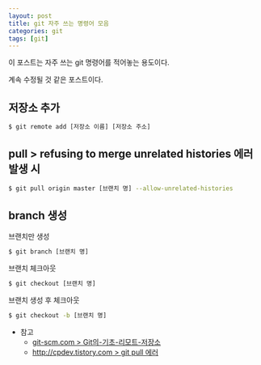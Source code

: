 ```yaml
---
layout: post
title: git 자주 쓰는 명령어 모음 
categories: git
tags: [git]
---
```


이 포스트는 자주 쓰는 git 명령어를 적어놓는 용도이다.

계속 수정될 것 같은 포스트이다.

## 저장소 추가
```bash
$ git remote add [저장소 이름] [저장소 주소]
```

## pull > refusing to merge unrelated histories 에러 발생 시
```bash
$ git pull origin master [브랜치 명] --allow-unrelated-histories
```
## branch 생성
브랜치만 생성
```bash
$ git branch [브랜치 명]
```

브랜치 체크아웃
```bash
$ git checkout [브랜치 명]
```

브랜치 생성 후 체크아웃
```bash
$ git checkout -b [브랜치 명]
```


- 참고
  - [git-scm.com > Git의-기초-리모트-저장소](https://git-scm.com/book/ko/v1/Git%EC%9D%98-%EA%B8%B0%EC%B4%88-%EB%A6%AC%EB%AA%A8%ED%8A%B8-%EC%A0%80%EC%9E%A5%EC%86%8C)
  - [http://cpdev.tistory.com > git pull 에러](http://cpdev.tistory.com/51)
